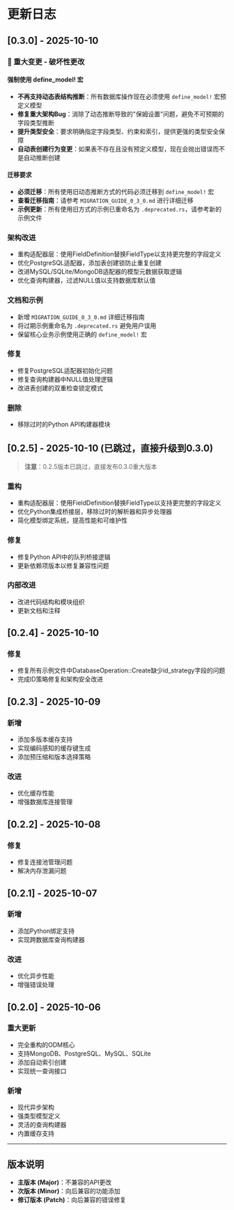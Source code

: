 # 更新日志

## [0.3.0] - 2025-10-10

### 🚨 重大变更 - 破坏性更改

#### 强制使用 define_model! 宏
- **不再支持动态表结构推断**：所有数据库操作现在必须使用 `define_model!` 宏预定义模型
- **修复重大架构Bug**：消除了动态推断导致的"保姆设置"问题，避免不可预期的字段类型推断
- **提升类型安全**：要求明确指定字段类型、约束和索引，提供更强的类型安全保障
- **自动表创建行为变更**：如果表不存在且没有预定义模型，现在会抛出错误而不是自动推断创建

#### 迁移要求
- **必须迁移**：所有使用旧动态推断方式的代码必须迁移到 `define_model!` 宏
- **查看迁移指南**：请参考 `MIGRATION_GUIDE_0_3_0.md` 进行详细迁移
- **示例更新**：所有使用旧方式的示例已重命名为 `.deprecated.rs`，请参考新的示例文件

### 架构改进
- 重构适配器层：使用FieldDefinition替换FieldType以支持更完整的字段定义
- 优化PostgreSQL适配器，添加表创建锁防止重复创建
- 改进MySQL/SQLite/MongoDB适配器的模型元数据获取逻辑
- 优化查询构建器，过滤NULL值以支持数据库默认值

### 文档和示例
- 新增 `MIGRATION_GUIDE_0_3_0.md` 详细迁移指南
- 将过期示例重命名为 `.deprecated.rs` 避免用户误用
- 保留核心业务示例使用正确的 `define_model!` 宏

### 修复
- 修复PostgreSQL适配器初始化问题
- 修复查询构建器中NULL值处理逻辑
- 改进表创建的双重检查锁定模式

### 删除
- 移除过时的Python API构建器模块

## [0.2.5] - 2025-10-10 (已跳过，直接升级到0.3.0)

> **注意**：0.2.5版本已跳过，直接发布0.3.0重大版本

### 重构
- 重构适配器层：使用FieldDefinition替换FieldType以支持更完整的字段定义
- 优化Python集成桥接层，移除过时的解析器和异步处理器
- 简化模型绑定系统，提高性能和可维护性

### 修复
- 修复Python API中的队列桥接逻辑
- 更新依赖项版本以修复兼容性问题

### 内部改进
- 改进代码结构和模块组织
- 更新文档和注释

## [0.2.4] - 2025-10-10

### 修复
- 修复所有示例文件中DatabaseOperation::Create缺少id_strategy字段的问题
- 完成ID策略修复和架构安全改进

## [0.2.3] - 2025-10-09

### 新增
- 添加多版本缓存支持
- 实现编码感知的缓存键生成
- 添加预压缩和版本选择策略

### 改进
- 优化缓存性能
- 增强数据库连接管理

## [0.2.2] - 2025-10-08

### 修复
- 修复连接池管理问题
- 解决内存泄漏问题

## [0.2.1] - 2025-10-07

### 新增
- 添加Python绑定支持
- 实现跨数据库查询构建器

### 改进
- 优化异步性能
- 增强错误处理

## [0.2.0] - 2025-10-06

### 重大更新
- 完全重构的ODM核心
- 支持MongoDB、PostgreSQL、MySQL、SQLite
- 添加自动索引创建
- 实现统一查询接口

### 新增
- 现代异步架构
- 强类型模型定义
- 灵活的查询构建器
- 内置缓存支持

---

## 版本说明

- **主版本 (Major)**：不兼容的API更改
- **次版本 (Minor)**：向后兼容的功能添加
- **修订版本 (Patch)**：向后兼容的错误修复